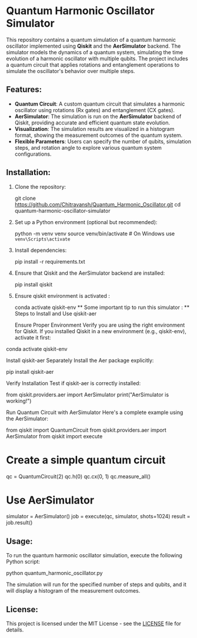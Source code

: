 
# Quantum Harmonic Oscillator Simulator

This repository contains a quantum simulation of a quantum harmonic oscillator implemented using **Qiskit** and the **AerSimulator** backend. The simulator models the dynamics of a quantum system, simulating the time evolution of a harmonic oscillator with multiple qubits. The project includes a quantum circuit that applies rotations and entanglement operations to simulate the oscillator's behavior over multiple steps.

## Features:
- **Quantum Circuit**: A custom quantum circuit that simulates a harmonic oscillator using rotations (Rx gates) and entanglement (CX gates).
- **AerSimulator**: The simulation is run on the **AerSimulator** backend of Qiskit, providing accurate and efficient quantum state evolution.
- **Visualization**: The simulation results are visualized in a histogram format, showing the measurement outcomes of the quantum system.
- **Flexible Parameters**: Users can specify the number of qubits, simulation steps, and rotation angle to explore various quantum system configurations.

## Installation:
1. Clone the repository:
   
   git clone https://github.com/Chitravansh/Quantum_Harmonic_Oscillator.git
   cd quantum-harmonic-oscillator-simulator
  

2. Set up a Python environment (optional but recommended):
  
   python -m venv venv
   source venv/bin/activate  # On Windows use `venv\Scripts\activate`
  

3. Install dependencies:
   
   pip install -r requirements.txt


4. Ensure that Qiskit and the AerSimulator backend are installed:
   
   pip install qiskit
   
5. Ensure qiskit environment is activated :
    
    conda activate qiskit-env
**
Some important tip to run this simulator : **
Steps to Install and Use qiskit-aer

    Ensure Proper Environment
    Verify you are using the right environment for Qiskit. If you installed Qiskit in a new environment (e.g., qiskit-env), activate it first:

conda activate qiskit-env

Install qiskit-aer Separately
Install the Aer package explicitly:

pip install qiskit-aer

Verify Installation
Test if qiskit-aer is correctly installed:

from qiskit.providers.aer import AerSimulator
print("AerSimulator is working!")

Run Quantum Circuit with AerSimulator
Here's a complete example using the AerSimulator:

from qiskit import QuantumCircuit
from qiskit.providers.aer import AerSimulator
from qiskit import execute

# Create a simple quantum circuit
qc = QuantumCircuit(2)
qc.h(0)
qc.cx(0, 1)
qc.measure_all()

# Use AerSimulator
simulator = AerSimulator()
job = execute(qc, simulator, shots=1024)
result = job.result()
   

## Usage:
To run the quantum harmonic oscillator simulation, execute the following Python script:

python quantum_harmonic_oscillator.py


The simulation will run for the specified number of steps and qubits, and it will display a histogram of the measurement outcomes.


## License:
This project is licensed under the MIT License - see the [LICENSE](LICENSE) file for details.

